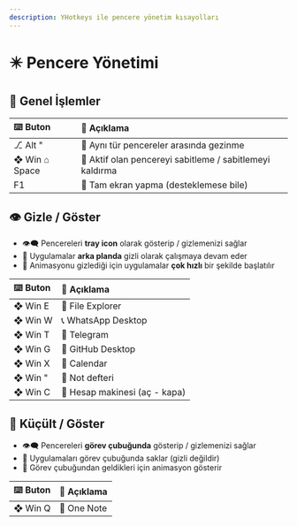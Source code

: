 ```yaml
---
description: YHotkeys ile pencere yönetim kısayolları
---
```


# ✴️ Pencere Yönetimi

## 🌄 Genel İşlemler

| ⌨️ Buton | 📑 Açıklama |
| :--- | :--- |
| ⎇ Alt " | 💫 Aynı tür pencereler arasında gezinme |
| ❖ Win ⌂ Space | 📌 Aktif olan pencereyi sabitleme / sabitlemeyi kaldırma |
| F1 | 🔳 Tam ekran yapma \(desteklemese bile\) |

## 👁️ Gizle / Göster

* 👁‍🗨 Pencereleri  **tray icon** olarak gösterip / gizlemenizi sağlar
* 🌃 Uygulamalar **arka planda** gizli olarak çalışmaya devam eder
* 💨 Animasyonu gizlediği için uygulamalar **çok hızlı** bir şekilde başlatılır

| ⌨️ Buton | 📑 Açıklama |
| :--- | :--- |
| ❖ Win E | 📁 File Explorer |
| ❖ Win W | 📞 WhatsApp Desktop |
| ❖ Win T | 💌 Telegram |
| ❖ Win G | 🐙 GitHub Desktop |
| ❖ Win X | 📅 Calendar |
| ❖ Win " | 📃 Not defteri |
| ❖ Win C | 🧮 Hesap makinesi (aç - kapa) |

## 👀 Küçült / Göster

* 👁‍🗨 Pencereleri **görev çubuğunda** gösterip / gizlemenizi sağlar
* 🍢 Uygulamaları görev çubuğunda saklar \(gizli değildir\)
* 🌠 Görev çubuğundan geldikleri için animasyon gösterir

| ⌨️ Buton | 📑 Açıklama |
| :--- | :--- |
| ❖ Win Q | 📝 One Note |

